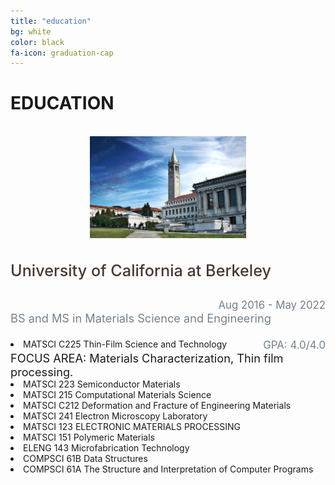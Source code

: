 ```yaml
---
title: "education"
bg: white
color: black
fa-icon: graduation-cap
---
```


# EDUCATION
<br>
<div class="education-block">
	<div align="center"> 
        	<img src="asset/UCBerkeley.jpg" width="250px" />
        </div>
	<br><br>
	<div style="float:left; font-size:1.8em; max-width:520px; color:#493630; font-weight:500;"> University of California at Berkeley<br><br></div>
	<div style="float:right; font-size:1.2em; color:#74808a;">Aug 2016 - May 2022<br></div>
	<div style="float:left; font-size:1.3em; max-width:520px;color:#74808a;">BS and MS in Materials Science and Engineering<br><br></div>
	<div style="float:right; font-size:1.2em;color:#74808a;">GPA: 4.0/4.0</div>
	<div style="float:left; font-size:1.3em;">FOCUS AREA: Materials Characterization, Thin film processing. </div>
	<br><br><br><br><br><br>
	<li> MATSCI C225	Thin-Film Science and Technology</li>
	<li> MATSCI 223		Semiconductor Materials</li>
	<li> MATSCI 215		Computational Materials Science</li>
	<li> MATSCI C212	Deformation and Fracture of Engineering Materials</li>
	<li> MATSCI 241		Electron Microscopy Laboratory</li>
	<li> MATSCI 123		ELECTRONIC MATERIALS PROCESSING</li>
	<li> MATSCI 151		Polymeric Materials</li>
	<li> ELENG 143		Microfabrication Technology</li>
	<li> COMPSCI 61B	Data Structures</li>
	<li> COMPSCI 61A	The Structure and Interpretation of Computer Programs</li>
</div>
